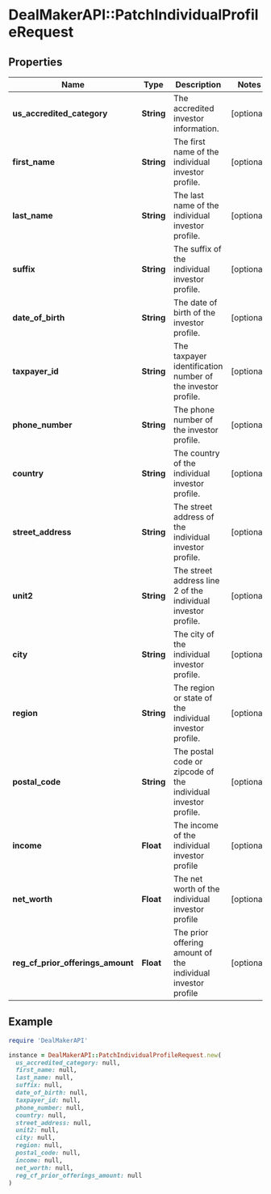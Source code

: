 # DealMakerAPI::PatchIndividualProfileRequest

## Properties

| Name | Type | Description | Notes |
| ---- | ---- | ----------- | ----- |
| **us_accredited_category** | **String** | The accredited investor information. | [optional] |
| **first_name** | **String** | The first name of the individual investor profile. | [optional] |
| **last_name** | **String** | The last name of the individual investor profile. | [optional] |
| **suffix** | **String** | The suffix of the individual investor profile. | [optional] |
| **date_of_birth** | **String** | The date of birth of the investor profile. | [optional] |
| **taxpayer_id** | **String** | The taxpayer identification number of the investor profile. | [optional] |
| **phone_number** | **String** | The phone number of the investor profile. | [optional] |
| **country** | **String** | The country of the individual investor profile. | [optional] |
| **street_address** | **String** | The street address of the individual investor profile. | [optional] |
| **unit2** | **String** | The street address line 2 of the individual investor profile. | [optional] |
| **city** | **String** | The city of the individual investor profile. | [optional] |
| **region** | **String** | The region or state of the individual investor profile. | [optional] |
| **postal_code** | **String** | The postal code or zipcode of the individual investor profile. | [optional] |
| **income** | **Float** | The income of the individual investor profile | [optional] |
| **net_worth** | **Float** | The net worth of the individual investor profile | [optional] |
| **reg_cf_prior_offerings_amount** | **Float** | The prior offering amount of the individual investor profile | [optional] |

## Example

```ruby
require 'DealMakerAPI'

instance = DealMakerAPI::PatchIndividualProfileRequest.new(
  us_accredited_category: null,
  first_name: null,
  last_name: null,
  suffix: null,
  date_of_birth: null,
  taxpayer_id: null,
  phone_number: null,
  country: null,
  street_address: null,
  unit2: null,
  city: null,
  region: null,
  postal_code: null,
  income: null,
  net_worth: null,
  reg_cf_prior_offerings_amount: null
)
```

